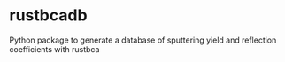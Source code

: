 # rustbcadb
Python package to generate a database of sputtering yield and reflection coefficients with rustbca 
